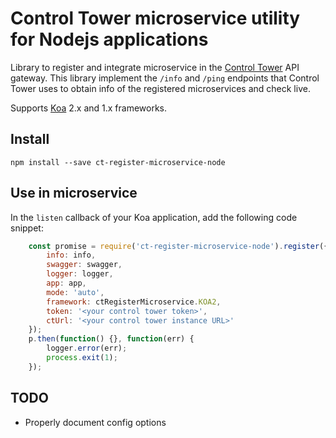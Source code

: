# Control Tower microservice utility for Nodejs applications

Library to register and integrate microservice in the [Control Tower](https://github.com/control-tower/control-tower) API gateway. This library implement the `/info` and `/ping` endpoints that Control Tower uses to obtain info of the registered microservices and check live.

Supports [Koa](https://koajs.com/) 2.x and 1.x frameworks. 

## Install

````
npm install --save ct-register-microservice-node
````

## Use in microservice

In the `listen` callback of your Koa application, add the following code snippet:

```javascript
    const promise = require('ct-register-microservice-node').register({
        info: info,
        swagger: swagger,
        logger: logger, 
        app: app,
        mode: 'auto',
        framework: ctRegisterMicroservice.KOA2,
        token: '<your control tower token>',
        ctUrl: '<your control tower instance URL>'
    });
    p.then(function() {}, function(err) {
        logger.error(err);
        process.exit(1);
    });
```

## TODO
- Properly document config options
